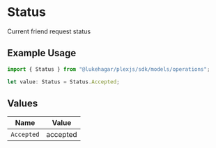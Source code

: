 # Status

Current friend request status

## Example Usage

```typescript
import { Status } from "@lukehagar/plexjs/sdk/models/operations";

let value: Status = Status.Accepted;
```

## Values

| Name       | Value      |
| ---------- | ---------- |
| `Accepted` | accepted   |